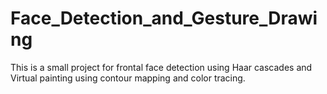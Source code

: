 # Face_Detection_and_Gesture_Drawing
This is a small project for frontal face detection using Haar cascades and Virtual painting using contour mapping and color tracing.

